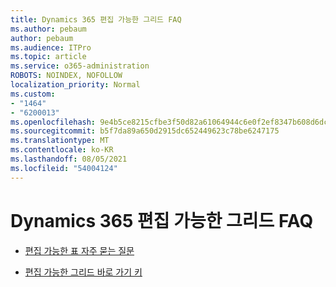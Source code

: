 ```yaml
---
title: Dynamics 365 편집 가능한 그리드 FAQ
ms.author: pebaum
author: pebaum
ms.audience: ITPro
ms.topic: article
ms.service: o365-administration
ROBOTS: NOINDEX, NOFOLLOW
localization_priority: Normal
ms.custom:
- "1464"
- "6200013"
ms.openlocfilehash: 9e4b5ce8215cfbe3f50d82a61064944c6e0f2ef8347b608d6dc81cd8cf66d2e6
ms.sourcegitcommit: b5f7da89a650d2915dc652449623c78be6247175
ms.translationtype: MT
ms.contentlocale: ko-KR
ms.lasthandoff: 08/05/2021
ms.locfileid: "54004124"
---
```

# <a name="dynamics-365-editable-grid-faqs"></a>Dynamics 365 편집 가능한 그리드 FAQ

* [편집 가능한 표 자주 묻는 질문](https://docs.microsoft.com/dynamics365/customer-engagement/customize/make-grids-lists-editable-custom-control#frequently-asked-questions-faqs)

* [편집 가능한 그리드 바로 가기 키](https://docs.microsoft.com/dynamics365/customer-engagement/basics/keyboard-shortcuts#editable-grids-views)
